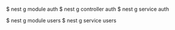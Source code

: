$ nest g module auth
$ nest g controller auth
$ nest g service auth

$ nest g module users
$ nest g service users